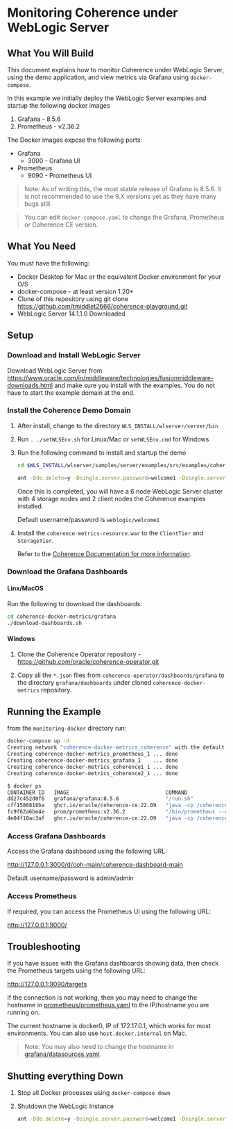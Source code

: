 # Monitoring Coherence under WebLogic Server

## What You Will Build

This document explains how to monitor Coherence under WebLogic Server, using the demo application, and view metrics via Grafana using `docker-compose`.

In this example we initially deploy the WebLogic Server examples and startup the following docker images
1. Grafana - 8.5.6
1. Prometheus - v2.36.2

The Docker images expose the following ports:

* Grafana
  * 3000 - Grafana UI
* Prometheus
  * 9090 - Prometheus UI

> Note: As of writing this, the most stable release of Grafana is 8.5.6. It is not recommended to use the 9.X versions yet as they have many bugs still.

>You can edit `docker-compose.yaml` to change the Grafana, Prometheus or Coherence CE version.

## What You Need

You must have the following:
* Docker Desktop for Mac or the equivalent Docker environment for your O/S
* docker-compose - at least version 1.20+
* Clone of this repository using git clone https://github.com/tmiddlet2666/coherence-playground.git
* WebLogic Server 14.1.1.0 Downloaded
                                 
## Setup

### Download and Install WebLogic Server

Download WebLogic Server from https://www.oracle.com/in/middleware/technologies/fusionmiddleware-downloads.html and make sure
you install with the examples.  You do not have to start the example domain at the end.

### Install the Coherence Demo Domain

1. After install, change to the directory `WLS_INSTALL/wlserver/server/bin`

2. Run `. ./setWLSEnv.sh` for Linux/Mac or `setWLSEnv.cmd` for Windows

3. Run the following command to install and startup the demo

   ```bash    
   cd $WLS_INSTALL/wlserver/samples/server/examples/src/examples/coherence/managed-coherence-servers/multi-server
   
   ant -Ddo.delete=y -Dsingle.server.password=welcome1 -Dsingle.server.host=127.0.0.1 -Dsingle.server.port=7001 -Dmulti.server.port=7003 deploy
   ```                                                                                                                                         

   Once this is completed, you will have a 6 node WebLogic Server cluster with 4 storage nodes and 2 client nodes
   the Coherence examples installed.
   
   Default username/password is `weblogic/welcome1`

5. Install the `coherence-metrics-resource.war` to the `ClientTier` and `StorageTier`.
 
   Refer to the [Coherence Documentation for more information](https://docs.oracle.com/en/middleware/standalone/coherence/14.1.1.2206/manage/using-coherence-metrics.html#GUID-76E06390-E71B-4AC2-B1BA-DFB11FD2BDCC).
### Download the Grafana Dashboards

#### Linx/MacOS

Run the following to download the dashboards:

```bash
cd coherence-docker-metrics/grafana
./download-dashboards.sh
```
#### Windows

1. Clone the Coherence Operator repository - https://github.com/oracle/coherence-operator.git

1. Copy all the `*.json` files from `coherence-operator/dashboards/grafana` to the directory `grafana/dashboards` under cloned `coherence-docker-metrics` repository.
   
## Running the Example

from the `monitoring-docker` directory run:

```bash
docker-compose up -d
Creating network "coherence-docker-metrics_coherence" with the default driver
Creating coherence-docker-metrics_prometheus_1 ... done
Creating coherence-docker-metrics_grafana_1    ... done
Creating coherence-docker-metrics_coherence1_1 ... done
Creating coherence-docker-metrics_coherence2_1 ... done

$ docker ps
CONTAINER ID   IMAGE                               COMMAND                  CREATED          STATUS                             PORTS                                                                                                                     NAMES
dd27c452d0f6   grafana/grafana:8.5.6               "/run.sh"                13 seconds ago   Up 11 seconds                      0.0.0.0:3000->3000/tcp                                                                                                    coherence-docker-metrics_grafana_1
cff1586818ba   ghcr.io/oracle/coherence-ce:22.09   "java -cp /coherence…"   13 seconds ago   Up 11 seconds (health: starting)   1408/tcp, 6676/tcp, 20000-20001/tcp, 30000/tcp, 0.0.0.0:9613->9612/tcp                                                    coherence-docker-metrics_coherence2_1
fc9f62a6be4e   prom/prometheus:v2.36.2             "/bin/prometheus --c…"   13 seconds ago   Up 11 seconds                      0.0.0.0:9090->9090/tcp                                                                                                    coherence-docker-metrics_prometheus_1
4e04f10ac3af   ghcr.io/oracle/coherence-ce:22.09   "java -cp /coherence…"   13 seconds ago   Up 11 seconds (health: starting)   0.0.0.0:1408->1408/tcp, 0.0.0.0:9612->9612/tcp, 6676/tcp, 0.0.0.0:20000->20000/tcp, 0.0.0.0:30000->30000/tcp, 20001/tcp   coherence-docker-metrics_coherence1_1
```

### Access Grafana Dashboards

Access the Grafana dashboard using the following URL:

http://127.0.0.1:3000/d/coh-main/coherence-dashboard-main

Default username/password is admin/admin

### Access Prometheus

If required, you can access the Prometheus UI using the following URL:

http://127.0.0.1:9000/

## Troubleshooting

If you have issues with the Grafana dashboards showing data, then check the Prometheus targets using the following URL:

http://127.0.0.1:9090/targets

If the connection is not working, then you may need to change the hostname in [prometheus/prometheus.yaml](prometheus/prometheus.yaml)
to the IP/hostname you are running on.

The current hostname is docker0, IP of 172.17.0.1, which works for most environments. You can also use `host.docker.internal` on Mac.

> Note: You may also need to change the hostname in [grafana/datasources.yaml](grafana/datasources.yaml).
      
## Shutting everything Down

1. Stop all Docker processes using `docker-compose down`
 
2. Shutdown the WebLogic Instance
         
   ```bash
   ant -Ddo.delete=y -Dsingle.server.password=welcome1 -Dsingle.server.host=127.0.0.1 -Dsingle.server.port=7001 -Dmulti.server.port=7003 shutdownMultiServer
   ```   